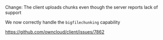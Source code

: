 Change: The client uploads chunks even though the server reports lack of support

We now correctly handle the `bigfilechunking` capability

https://github.com/owncloud/client/issues/7862
